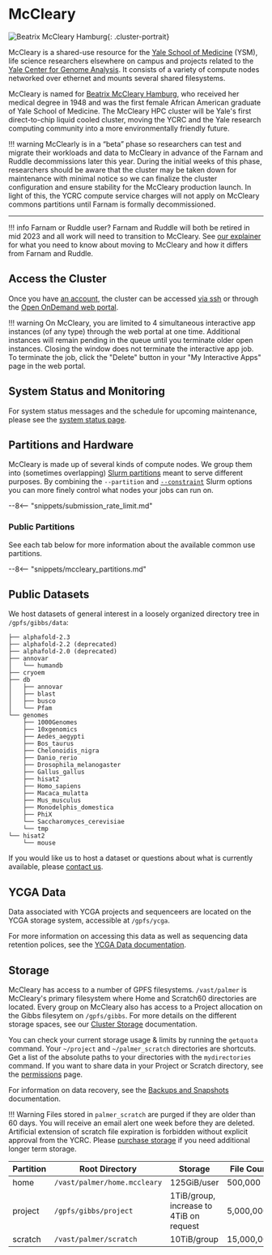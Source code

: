 # McCleary

![Beatrix McCleary Hamburg](/img/beatrix-mccleary.jpg){: .cluster-portrait}

McCleary is a shared-use resource for the [Yale School of Medicine](https://medicine.yale.edu) (YSM), life science researchers elsewhere on campus and projects related to the [Yale Center for Genome Analysis](http://ycga.yale.edu/). It consists of a variety of compute nodes networked over ethernet and mounts several shared filesystems.

McCleary is named for [Beatrix McCleary Hamburg](https://www.nytimes.com/2018/04/19/obituaries/beatrix-hamburg-barrier-breaking-scholar-is-dead-at-94.html), who received her medical degree in 1948 and was the first female African American graduate of Yale School of Medicine. The McCleary HPC cluster will be Yale's first direct-to-chip liquid cooled cluster, moving the YCRC and the Yale research computing community into a more environmentally friendly future.

!!! warning
    McClearly is in a “beta” phase so researchers can test and migrate their workloads and data to McCleary in advance of the Farnam and Ruddle decommissions later this year. During the initial weeks of this phase, researchers should be aware that the cluster may be taken down for maintenance with minimal notice so we can finalize the cluster configuration and ensure stability for the McCleary production launch. In light of this, the YCRC compute service charges will not apply on McCleary commons partitions until Farnam is formally decommissioned.

- - -

!!! info
    Farnam or Ruddle user? Farnam and Ruddle will both be retired in mid 2023 and all work will need to transition to McCleary. See [our explainer](/clusters/mccleary-farnam-ruddle) for what you need to know about moving to McCleary and how it differs from Farnam and Ruddle.


## Access the Cluster

Once you have [an account](https://research.computing.yale.edu/support/hpc/account-request), the cluster can be accessed [via ssh](/clusters-at-yale/access) or through the [Open OnDemand web portal](/clusters-at-yale/access/ood/).

!!! warning
    On McCleary, you are limited to 4 simultaneous interactive app instances (of any type) through the web portal at one time. 
    Additional instances will remain pending in the queue until you terminate older open instances. 
    Closing the window does not terminate the interactive app job.
    To terminate the job, click the "Delete" button in your "My Interactive Apps" page in the web portal.

## System Status and Monitoring

For system status messages and the schedule for upcoming maintenance, please see the [system status page](https://research.computing.yale.edu/support/hpc/system-status).

## Partitions and Hardware

McCleary is made up of several kinds of compute nodes. We group them into (sometimes overlapping) [Slurm partitions](/clusters-at-yale/job-scheduling) meant to serve different purposes. By combining the `--partition` and [`--constraint`](/clusters-at-yale/job-scheduling/resource-requests#features-and-constraints) Slurm options you can more finely control what nodes your jobs can run on.

--8<-- "snippets/submission_rate_limit.md"


### Public Partitions

See each tab below for more information about the available common use partitions.

--8<-- "snippets/mccleary_partitions.md"

## Public Datasets

We host datasets of general interest in a loosely organized directory tree in `/gpfs/gibbs/data`:

```
├── alphafold-2.3
├── alphafold-2.2 (deprecated)
├── alphafold-2.0 (deprecated)
├── annovar
│   └── humandb
├── cryoem
├── db
│   ├── annovar
│   ├── blast
│   ├── busco
│   └── Pfam
└── genomes
    ├── 1000Genomes
    ├── 10xgenomics
    ├── Aedes_aegypti
    ├── Bos_taurus
    ├── Chelonoidis_nigra
    ├── Danio_rerio
    ├── Drosophila_melanogaster
    ├── Gallus_gallus
    ├── hisat2
    ├── Homo_sapiens
    ├── Macaca_mulatta
    ├── Mus_musculus
    ├── Monodelphis_domestica
    ├── PhiX
    └── Saccharomyces_cerevisiae
    └── tmp
└── hisat2
    └── mouse
```

If you would like us to host a dataset or questions about what is currently available, please [contact us](/#get-help).

## YCGA Data

Data associated with YCGA projects and sequenceers are located on the YCGA storage system, accessible at `/gpfs/ycga`.

For more information on accessing this data as well as sequencing data retention polices, see the [YCGA Data documentation](/data/ycga-data).

## Storage

McCleary has access to a number of GPFS filesystems. `/vast/palmer` is McCleary's primary filesystem where Home and Scratch60 directories are located. Every group on McCleary also has access to a Project allocation on the Gibbs filesytem on `/gpfs/gibbs`. For more details on the different storage spaces, see our [Cluster Storage](/data/hpc-storage) documentation.

You can check your current storage usage & limits by running the `getquota` command. Your `~/project` and `~/palmer_scratch` directories are shortcuts. Get a list of the absolute paths to your directories with the `mydirectories` command. If you want to share data in your Project or Scratch directory, see the [permissions](/data/permissions/) page.

For information on data recovery, see the [Backups and Snapshots](/data/backups) documentation.

!!! Warning
    Files stored in `palmer_scratch` are purged if they are older than 60 days. You will receive an email alert one week before they are deleted. Artificial extension of scratch file expiration is forbidden without explicit approval from the YCRC. Please [purchase storage](/data/#purchase-additional-storage) if you need additional longer term storage.

|Partition  | Root Directory                   | Storage                                 | File Count | Backups | Snapshots |
|-----------|----------------------------------|-----------------------------------------|------------|---------|-----------|
| home      | `/vast/palmer/home.mccleary`     | 125GiB/user                             | 500,000    | Yes     | >=2 days  |
| project   | `/gpfs/gibbs/project`            | 1TiB/group, increase to 4TiB on request | 5,000,000  | No      | >=2 days  |
| scratch   | `/vast/palmer/scratch`           | 10TiB/group                             | 15,000,000 | No      | No        |

